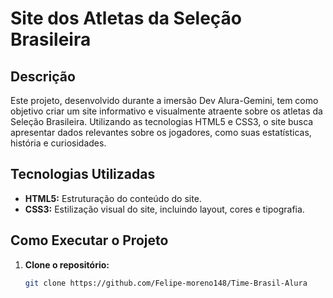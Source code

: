 # Site dos Atletas da Seleção Brasileira

## Descrição
Este projeto, desenvolvido durante a imersão Dev Alura-Gemini, tem como objetivo criar um site informativo e visualmente atraente sobre os atletas da Seleção Brasileira. Utilizando as tecnologias HTML5 e CSS3, o site busca apresentar dados relevantes sobre os jogadores, como suas estatísticas, história e curiosidades.

## Tecnologias Utilizadas
* **HTML5:** Estruturação do conteúdo do site.
* **CSS3:** Estilização visual do site, incluindo layout, cores e tipografia.

## Como Executar o Projeto
1. **Clone o repositório:**
   ```bash
   git clone https://github.com/Felipe-moreno148/Time-Brasil-Alura
